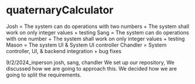# quaternaryCalculator

Josh = The system can do operations with two numbers + The system shall work on only integer values + testing
Sang = The system can do operations with one number + The system shall work on only integer values + testing
Mason = The system UI & System UI controller
Chandler = System controller, UI, & backend integration + bug fixes


9/2/2024_inperson
josh, sang, chandler
We set up our repository, We discussed how we are going to approach this. We decided how we are going to split the requirements.
